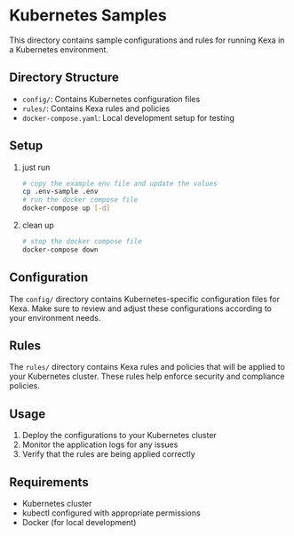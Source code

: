 # Kubernetes Samples

This directory contains sample configurations and rules for running Kexa in a Kubernetes environment.

## Directory Structure

- `config/`: Contains Kubernetes configuration files
- `rules/`: Contains Kexa rules and policies
- `docker-compose.yaml`: Local development setup for testing

## Setup

1. just run

    ```bash
    # copy the example env file and update the values
    cp .env-sample .env
    # run the docker compose file
    docker-compose up [-d]
    ```

2. clean up

    ```bash
    # stop the docker compose file
    docker-compose down
    ```

## Configuration

The `config/` directory contains Kubernetes-specific configuration files for Kexa. Make sure to review and adjust these configurations according to your environment needs.

## Rules

The `rules/` directory contains Kexa rules and policies that will be applied to your Kubernetes cluster. These rules help enforce security and compliance policies.

## Usage

1. Deploy the configurations to your Kubernetes cluster
2. Monitor the application logs for any issues
3. Verify that the rules are being applied correctly

## Requirements

- Kubernetes cluster
- kubectl configured with appropriate permissions
- Docker (for local development)

